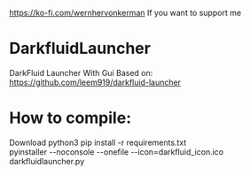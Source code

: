 https://ko-fi.com/wernhervonkerman If you want to support me

# DarkfluidLauncher
DarkFluid Launcher With Gui Based on: https://github.com/leem919/darkfluid-launcher
# How to compile:
Download python3
pip install -r requirements.txt  
pyinstaller --noconsole --onefile --icon=darkfluid_icon.ico darkfluidlauncher.py  
